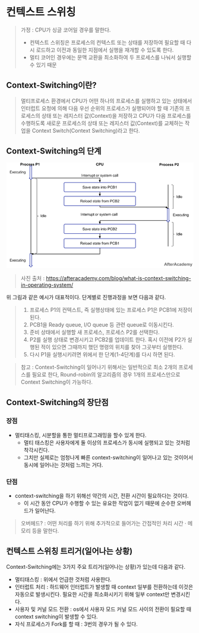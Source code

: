 # 컨텍스트 스위칭


> 가정 : CPU가 싱글 코어일 경우를 말한다.
> -  컨텍스트 스위칭은 프로세스의 컨텍스트 또는 상태를 저장하여 필요할 때 다시 로드하고 이전과 동일한 지점에서 실행을 재개할 수 있도록 한다.
> - 멀티 코어인 경우에는 문맥 교환을 최소화하여 두 프로세스를 나눠서 실행할 수 있기 때문

## Context-Switching이란?

> 멀티프로세스 환경에서 CPU가 어떤 하나의 프로세스를 실행하고 있는 상태에서 인터럽트 요청에 의해 다음 우선 순위의 프로세스가 실행되어야 할 때 기존의 프로세스의 상태 또는 레지스터 값(Context)을 저장하고 CPU가 다음 프로세스를 수행하도록 새로운 프로세스의 상태 또는 레지스터 값(Context)를 교체하는 작업을 Context Switch(Context Switching)라고 한다.


## Context-Switching의 단계

<img src="what-is-context-switching-in-operating-system-context-switching-flow.png">

> 사진 출처 : https://afteracademy.com/blog/what-is-context-switching-in-operating-system/

위 그림과 같은 예시가 대표적이다. 단계별로 진행과정을 보면 다음과 같다.

> 1. 프로세스 P1의 컨텍스트, 즉 실행상태에 있는 프로세스 P1은 PCB1에 저장이 된다. 
> 2. PCB1을 Ready queue, I/O queue 등 관련 queue로 이동시킨다.
> 3. 준비 상태에서 실행할 새 프로세스, 프로세스 P2를 선택한다.
> 4. P2를 실행 상태로 변경시키고 PCB2를 업데이트 한다. 혹시 이전에 P2가 실행된 적이 있으면 그때까지 했던 명령의 위치를 찾아 그곳부터 실행한다.
> 5. 다시 P1을 실행시키려면 위에서 한 단계(1-4단계)를 다시 하면 된다.

> 참고 : Context-Switching이 일어나기 위해서는 일반적으로 최소 2개의 프로세스를 필요로 한다, Round-robin의 알고리즘의 경우 1개의 프로세스만으로 Context Switching이 가능하다.


## Context-Switching의 장단점

### 장점
- 멀티태스킹, 시분할을 통한 멀티프로그래밍을 할수 있게 한다.
  - 멀티 태스킹은 사용자에게 둘 이상의 프로세스가 동시에 실행되고 있는 것처럼 착각시킨다.
  - 그치만 실제로는 엄청나게 빠른 context-switching이 일어나고 있는 것이어서 동시에 일어나는 것처럼 느끼는 거다.

### 단점
- context-switching을 하기 위해선 약간의 시간, 전환 시간이 필요하다는 것이다.
    - 이 시간 동안 CPU가 수행할 수 있는 유요한 작업이 없기 때문에 순수한 오버헤드가 일어난다.

> 오버헤드? : 어떤 처리를 하기 위해 추가적으로 들어가는 간접적인 처리 시간 · 메모리 등을 말한다.


## 컨텍스트 스위칭 트리거(일어나는 상황)

Context-Switching에는 3가지 주요 트리거(일어나는 상황)가 있는데 다음과 같다.

- 멀티태스킹 : 위에서 언급한 것처럼 사용한다.
- 인터럽트 처리 : 하드웨어 인터럽트가 발생할 때 context 일부를 전환하는데 이것은 자동으로 발생시킨다. 필요한 시간을 최소화시키기 위해 일부 context만 변경시킨다.
- 사용자 및 커널 모드 전환 : os에서 사용자 모드 커널 모드 사이의 전환이 필요할 때 context switching이 발생할 수 있다. 
- 자식 프로세스가 Fork를 할 때 : 3번의 경우가 될 수 있다.


